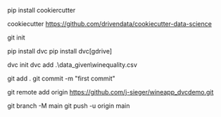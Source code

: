 
pip install cookiercutter

cookiecutter https://github.com/drivendata/cookiecutter-data-science

git init

pip install dvc
pip install dvc[gdrive]

dvc init
dvc add .\data_given\winequality.csv

git add .
git commit -m "first commit"

git remote add origin https://github.com/j-sieger/wineapp_dvcdemo.git

git branch -M main
git push -u origin main


